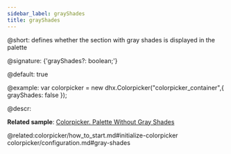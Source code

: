 ```yaml
---
sidebar_label: grayShades
title: grayShades
---          
```


@short: defines whether the section with gray shades is displayed in the palette

@signature: {'grayShades?: boolean;'}

@default: true

@example: 
var colorpicker = new dhx.Colorpicker("colorpicker_container",{
	grayShades: false
});


@descr: 

**Related sample**: [Colorpicker. Palette Without Gray Shades](https://snippet.dhtmlx.com/b44fp8q2)

@related:colorpicker/how_to_start.md#initialize-colorpicker
colorpicker/configuration.md#gray-shades
